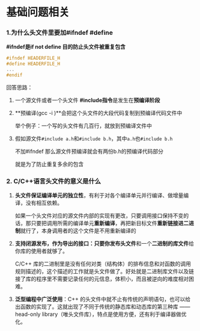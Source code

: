 # 基础问题相关

### 1.为什么头文件里要加\#ifndef \#define

**\#ifndef是if not define 目的防止头文件被重复包含**

```cpp
#ifndef HEADERFILE_H
#define HEADERFILE_H
...
#endif
```

回答思路：

1. 一个源文件或者一个头文件 **\#include指令**是发生在**预编译阶段**
2. **预编译\(gcc -i \)**会把这个头文件的大段代码复制到预编译代码文件中

   举个例子：一个写的头文件有几百行，就放到预编译文件中

3. 假如源文件`#include a.h`和`#include b.h`，其中`a.h`也`#include b.h`

   不加\#ifndef 那么源文件预编译就会有两份b.h的预编译代码部分

   就是为了防止重复多余的包含

### 2. C/C++语言头文件的意义是什么

1. **头文件保证编译单元的独立性**，有利于对各个编译单元并行编译、做增量编译，没有相互依赖。

   如果一个头文件对应的源文件内部的实现有更改，只要调用接口保持不变的话，那只要把调用所需的编译单元**重新编译**，再把新目标文件**重新链接进二进制**就行了，本身调用者的这个文件是不用重新编译的

2. **支持闭源发布，作为导出的接口：**只要你发布**头文件**和一个**二进制的库文件**给你库的使用者就够了。

   C/C++ 库的二进制里是没有任何对类（结构体）的排布信息和对函数的调用规则描述的，这个描述的工作就是头文件做了。好处就是二进制库文件以及链接了库的程序里不需要记录任何的元信息，体积小，而且被逆向的难度相对困难。

3. **泛型编程中广泛使用**：C++ 的头文件中就不止有传统的声明语句，也可以给出函数的实现了。这就出现了不同于传统的静态库和动态库的第三种库 —— head-only library（唯头文件库），特点是使用方便，还有利于编译器做优化。



